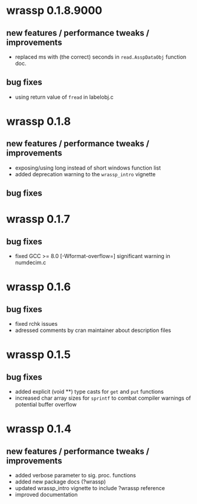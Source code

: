 # wrassp 0.1.8.9000

## new features / performance tweaks / improvements

* replaced ms with (the correct) seconds in `read.AsspDataObj` function doc.

## bug fixes

* using return value of `fread` in labelobj.c

# wrassp 0.1.8

## new features / performance tweaks / improvements

* exposing/using long instead of short windows function list
* added deprecation warning to the `wrassp_intro` vignette

## bug fixes

# wrassp 0.1.7

## bug fixes

* fixed GCC >= 8.0 [-Wformat-overflow=] significant warning in numdecim.c

# wrassp 0.1.6

## bug fixes

* fixed rchk issues
* adressed comments by cran maintainer about description files

# wrassp 0.1.5

## bug fixes

* added explicit (void **) type casts for `get` and `put` functions
* increased char array sizes for `sprintf` to combat compiler warnings of potential buffer overflow

# wrassp 0.1.4

## new features / performance tweaks / improvements

* added verbose parameter to sig. proc. functions
* added new package docs (?wrassp)
* updated wrassp_intro vignette to include ?wrassp reference
* improved documentation
